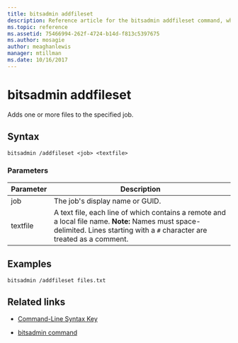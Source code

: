 ```yaml
---
title: bitsadmin addfileset
description: Reference article for the bitsadmin addfileset command, which adds one or more files to the specified job.
ms.topic: reference
ms.assetid: 75466994-262f-4724-b14d-f813c5397675
ms.author: mosagie
author: meaghanlewis
manager: mtillman
ms.date: 10/16/2017
---
```


# bitsadmin addfileset

Adds one or more files to the specified job.

## Syntax

```
bitsadmin /addfileset <job> <textfile>
```

### Parameters

| Parameter | Description |
| --------- | ----------- |
| job | The job's display name or GUID. |
| textfile | A text file, each line of which contains a remote and a local file name. **Note:** Names must space-delimited. Lines starting with a `#` character are treated as a comment. |

## Examples

```
bitsadmin /addfileset files.txt
```

## Related links

- [Command-Line Syntax Key](command-line-syntax-key.md)

- [bitsadmin command](bitsadmin.md)
